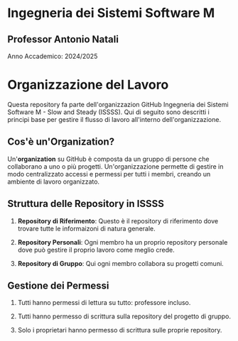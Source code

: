 # Ingegneria dei Sistemi Software M

## Professor Antonio Natali

Anno Accademico: 2024/2025

# Organizzazione del Lavoro

Questa repository fa parte dell'organizzazion GitHub Ingegneria dei Sistemi Software M - Slow and Steady (ISSSS). Qui di seguito sono descritti i principi base per gestire il flusso di lavoro all'interno dell'organizzazione.

## Cos'è un'Organization?

Un'**organization** su GitHub è composta da un gruppo di persone che collaborano a uno o più progetti. Un'organizzazione permette di gestire in modo centralizzato accessi e permessi per tutti i membri, creando un ambiente di lavoro organizzato.

## Struttura delle Repository in ISSSS

1. **Repository di Riferimento**: Questo è il repository di riferimento dove trovare tutte le informaizoni di natura generale.

2. **Repository Personali**: Ogni membro ha un proprio repository personale dove può gestire il proprio lavoro come meglio crede.

3. **Repository di Gruppo**: Qui ogni membro collabora su progetti comuni.

## Gestione dei Permessi

1. Tutti hanno permessi di lettura su tutto: professore incluso.

2. Tutti hanno permesso di scrittura sulla repository del progetto di gruppo.

3. Solo i proprietari hanno permesso di scrittura sulle proprie repository.
